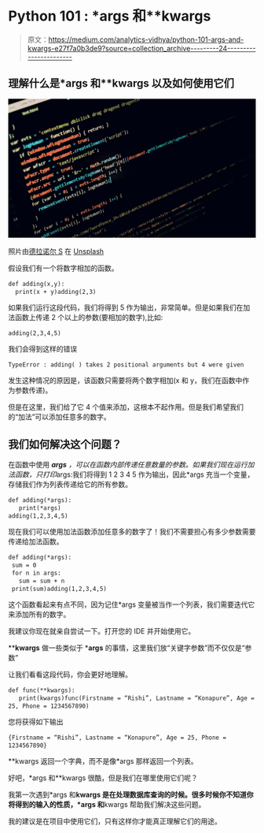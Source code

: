 # Python 101 : *args 和**kwargs

> 原文：<https://medium.com/analytics-vidhya/python-101-args-and-kwargs-e27f7a0b3de9?source=collection_archive---------24----------------------->

## 理解什么是*args 和**kwargs 以及如何使用它们

![](img/1149218de9322c06b22c7f1c1c6e8c74.png)

照片由[德拉诺尔 S](https://unsplash.com/@dlanor_s?utm_source=medium&utm_medium=referral) 在 [Unsplash](https://unsplash.com?utm_source=medium&utm_medium=referral)

假设我们有一个将数字相加的函数。

```
def adding(x,y):
  print(x + y)adding(2,3)
```

如果我们运行这段代码，我们将得到 5 作为输出，非常简单。但是如果我们在加法函数上传递 2 个以上的参数(要相加的数字),比如:

```
adding(2,3,4,5)
```

我们会得到这样的错误

```
TypeError : adding( ) takes 2 positional arguments but 4 were given
```

发生这种情况的原因是，该函数只需要将两个数字相加(x 和 y，我们在函数中作为参数传递)。

但是在这里，我们给了它 4 个值来添加，这根本不起作用。但是我们希望我们的“加法”可以添加任意多的数字。

## 我们如何解决这个问题？

在函数中使用 ***args** ，可以在函数内部传递任意数量的参数。如果我们现在运行加法函数，只打印*args:我们将得到 1 2 3 4 5 作为输出，因此*args 充当一个变量，存储我们作为列表传递给它的所有参数。

```
def adding(*args):
   print(*args)
adding(1,2,3,4,5)
```

现在我们可以使用加法函数添加任意多的数字了！我们不需要担心有多少参数需要传递给加法函数。

```
def adding(*args):
 sum = 0
 for n in args:
   sum = sum + n
 print(sum)adding(1,2,3,4,5)
```

这个函数看起来有点不同，因为记住*args 变量被当作一个列表，我们需要迭代它来添加所有的数字。

我建议你现在就亲自尝试一下。打开您的 IDE 并开始使用它。

****kwargs** 做一些类似于 ***args** 的事情，这里我们放“关键字参数”而不仅仅是“参数”

让我们看看这段代码，你会更好地理解。

```
def func(**kwargs):
   print(kwargs)func(Firstname = “Rishi”, Lastname = “Konapure”, Age = 25, Phone = 1234567890)
```

您将获得如下输出

```
{Firstname = “Rishi”, Lastname = “Konapure”, Age = 25, Phone = 1234567890}
```

**kwargs 返回一个字典，而不是像*args 那样返回一个列表。

好吧，*args 和**kwargs 很酷，但是我们在哪里使用它们呢？

我第一次遇到*args 和**kwargs 是在处理数据库查询的时候。很多时候你不知道你将得到的输入的性质，*args 和**kwargs 帮助我们解决这些问题。

我的建议是在项目中使用它们，只有这样你才能真正理解它们的用途。